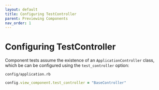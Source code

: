 ```yaml
---
layout: default
title: Configuring TestController
parent: Previewing Components
nav_order: 1
---
```


# Configuring TestController

Component tests assume the existence of an `ApplicationController` class, which be can be configured using the `test_controller` option:

`config/application.rb`

```ruby
config.view_component.test_controller = "BaseController"
```

